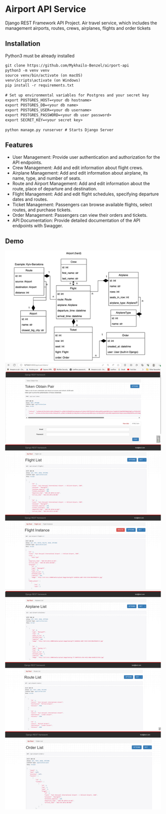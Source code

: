 # Airport API Service

Django REST Framework API Project.
Air travel service, which includes the management airports, routes, crews, airplanes, flights and order tickets


## Installation

Python3 must be already installed

```shell
git clone https://github.com/Mykhailo-Benzel/airport-api
python3 -m venv venv
source venv/bin/activate (on macOS)
venv\Scripts\activate (on Windows)
pip install -r requirements.txt

# Set up environmental variables for Postgres and your secret key
export POSTGRES_HOST=<your db hostname>
export POSTGRES_DB=<your db name>
export POSTGRES_USER=<your db username>
export POSTGRES_PASSWORD=<your db user password>
export SECRET_KEY=<your secret key>

python manage.py runserver # Starts Django Server
```

## Features
* User Management: Provide user authentication and authorization for the API endpoints.
* Crew Management: Add and edit information about flight crews.
* Airplane Management: Add and edit information about airplane, its name, type, and number of seats.
* Route and Airport Management: Add and edit information about the route, place of departure and destination.
* Flight Management: Add and edit flight schedules, specifying departure dates and routes.
* Ticket Management: Passengers can browse available flights, select routes, and purchase tickets.
* Order Management: Passengers can view their orders and tickets.
* API Documentation: Provide detailed documentation of the API endpoints with Swagger.

## Demo


![Airport table](airport.jpg)
![Token](Get_token.jpg)
![Flight list](Flight_list.jpg)
![Flight detail](Flight_detail.jpg)
![Airplane list](Airplane_list.jpg)
![Route list](Route_list.jpg)
![Order list](Orders_list.jpg)
